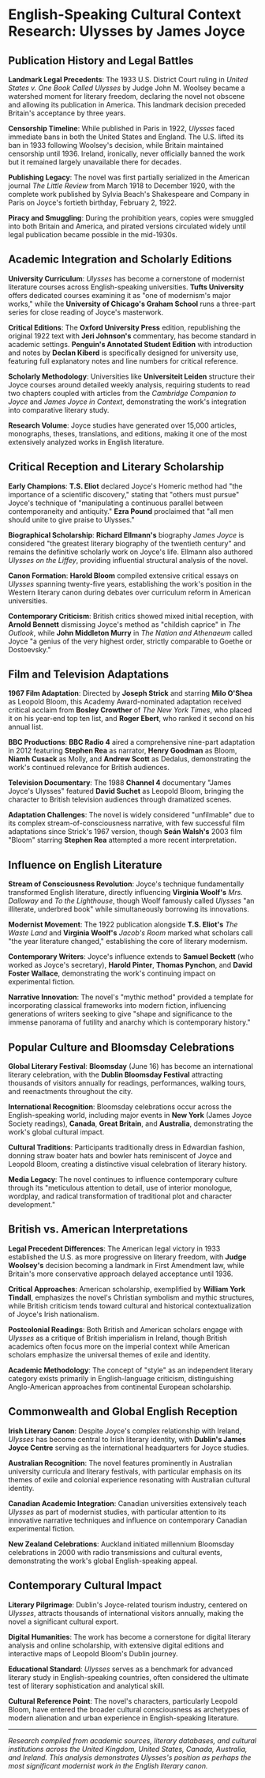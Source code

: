 # English-Speaking Cultural Context Research: Ulysses by James Joyce

## Publication History and Legal Battles

**Landmark Legal Precedents**: The 1933 U.S. District Court ruling in *United States v. One Book Called Ulysses* by Judge John M. Woolsey became a watershed moment for literary freedom, declaring the novel not obscene and allowing its publication in America. This landmark decision preceded Britain's acceptance by three years.

**Censorship Timeline**: While published in Paris in 1922, *Ulysses* faced immediate bans in both the United States and England. The U.S. lifted its ban in 1933 following Woolsey's decision, while Britain maintained censorship until 1936. Ireland, ironically, never officially banned the work but it remained largely unavailable there for decades.

**Publishing Legacy**: The novel was first partially serialized in the American journal *The Little Review* from March 1918 to December 1920, with the complete work published by Sylvia Beach's Shakespeare and Company in Paris on Joyce's fortieth birthday, February 2, 1922.

**Piracy and Smuggling**: During the prohibition years, copies were smuggled into both Britain and America, and pirated versions circulated widely until legal publication became possible in the mid-1930s.

## Academic Integration and Scholarly Editions

**University Curriculum**: *Ulysses* has become a cornerstone of modernist literature courses across English-speaking universities. **Tufts University** offers dedicated courses examining it as "one of modernism's major works," while the **University of Chicago's Graham School** runs a three-part series for close reading of Joyce's masterwork.

**Critical Editions**: The **Oxford University Press** edition, republishing the original 1922 text with **Jeri Johnson's** commentary, has become standard in academic settings. **Penguin's Annotated Student Edition** with introduction and notes by **Declan Kiberd** is specifically designed for university use, featuring full explanatory notes and line numbers for critical reference.

**Scholarly Methodology**: Universities like **Universiteit Leiden** structure their Joyce courses around detailed weekly analysis, requiring students to read two chapters coupled with articles from the *Cambridge Companion to Joyce* and *James Joyce in Context*, demonstrating the work's integration into comparative literary study.

**Research Volume**: Joyce studies have generated over 15,000 articles, monographs, theses, translations, and editions, making it one of the most extensively analyzed works in English literature.

## Critical Reception and Literary Scholarship

**Early Champions**: **T.S. Eliot** declared Joyce's Homeric method had "the importance of a scientific discovery," stating that "others must pursue" Joyce's technique of "manipulating a continuous parallel between contemporaneity and antiquity." **Ezra Pound** proclaimed that "all men should unite to give praise to Ulysses."

**Biographical Scholarship**: **Richard Ellmann's** biography *James Joyce* is considered "the greatest literary biography of the twentieth century" and remains the definitive scholarly work on Joyce's life. Ellmann also authored *Ulysses on the Liffey*, providing influential structural analysis of the novel.

**Canon Formation**: **Harold Bloom** compiled extensive critical essays on *Ulysses* spanning twenty-five years, establishing the work's position in the Western literary canon during debates over curriculum reform in American universities.

**Contemporary Criticism**: British critics showed mixed initial reception, with **Arnold Bennett** dismissing Joyce's method as "childish caprice" in *The Outlook*, while **John Middleton Murry** in *The Nation and Athenaeum* called Joyce "a genius of the very highest order, strictly comparable to Goethe or Dostoevsky."

## Film and Television Adaptations

**1967 Film Adaptation**: Directed by **Joseph Strick** and starring **Milo O'Shea** as Leopold Bloom, this Academy Award-nominated adaptation received critical acclaim from **Bosley Crowther** of *The New York Times*, who placed it on his year-end top ten list, and **Roger Ebert**, who ranked it second on his annual list.

**BBC Productions**: **BBC Radio 4** aired a comprehensive nine-part adaptation in 2012 featuring **Stephen Rea** as narrator, **Henry Goodman** as Bloom, **Niamh Cusack** as Molly, and **Andrew Scott** as Dedalus, demonstrating the work's continued relevance for British audiences.

**Television Documentary**: The 1988 **Channel 4** documentary "James Joyce's Ulysses" featured **David Suchet** as Leopold Bloom, bringing the character to British television audiences through dramatized scenes.

**Adaptation Challenges**: The novel is widely considered "unfilmable" due to its complex stream-of-consciousness narrative, with few successful film adaptations since Strick's 1967 version, though **Seán Walsh's** 2003 film "Bloom" starring **Stephen Rea** attempted a more recent interpretation.

## Influence on English Literature

**Stream of Consciousness Revolution**: Joyce's technique fundamentally transformed English literature, directly influencing **Virginia Woolf's** *Mrs. Dalloway* and *To the Lighthouse*, though Woolf famously called *Ulysses* "an illiterate, underbred book" while simultaneously borrowing its innovations.

**Modernist Movement**: The 1922 publication alongside **T.S. Eliot's** *The Waste Land* and **Virginia Woolf's** *Jacob's Room* marked what scholars call "the year literature changed," establishing the core of literary modernism.

**Contemporary Writers**: Joyce's influence extends to **Samuel Beckett** (who worked as Joyce's secretary), **Harold Pinter**, **Thomas Pynchon**, and **David Foster Wallace**, demonstrating the work's continuing impact on experimental fiction.

**Narrative Innovation**: The novel's "mythic method" provided a template for incorporating classical frameworks into modern fiction, influencing generations of writers seeking to give "shape and significance to the immense panorama of futility and anarchy which is contemporary history."

## Popular Culture and Bloomsday Celebrations

**Global Literary Festival**: **Bloomsday** (June 16) has become an international literary celebration, with the **Dublin Bloomsday Festival** attracting thousands of visitors annually for readings, performances, walking tours, and reenactments throughout the city.

**International Recognition**: Bloomsday celebrations occur across the English-speaking world, including major events in **New York** (James Joyce Society readings), **Canada**, **Great Britain**, and **Australia**, demonstrating the work's global cultural impact.

**Cultural Traditions**: Participants traditionally dress in Edwardian fashion, donning straw boater hats and bowler hats reminiscent of Joyce and Leopold Bloom, creating a distinctive visual celebration of literary history.

**Media Legacy**: The novel continues to influence contemporary culture through its "meticulous attention to detail, use of interior monologue, wordplay, and radical transformation of traditional plot and character development."

## British vs. American Interpretations

**Legal Precedent Differences**: The American legal victory in 1933 established the U.S. as more progressive on literary freedom, with **Judge Woolsey's** decision becoming a landmark in First Amendment law, while Britain's more conservative approach delayed acceptance until 1936.

**Critical Approaches**: American scholarship, exemplified by **William York Tindall**, emphasizes the novel's Christian symbolism and mythic structures, while British criticism tends toward cultural and historical contextualization of Joyce's Irish nationalism.

**Postcolonial Readings**: Both British and American scholars engage with *Ulysses* as a critique of British imperialism in Ireland, though British academics often focus more on the imperial context while American scholars emphasize the universal themes of exile and identity.

**Academic Methodology**: The concept of "style" as an independent literary category exists primarily in English-language criticism, distinguishing Anglo-American approaches from continental European scholarship.

## Commonwealth and Global English Reception

**Irish Literary Canon**: Despite Joyce's complex relationship with Ireland, *Ulysses* has become central to Irish literary identity, with **Dublin's James Joyce Centre** serving as the international headquarters for Joyce studies.

**Australian Recognition**: The novel features prominently in Australian university curricula and literary festivals, with particular emphasis on its themes of exile and colonial experience resonating with Australian cultural identity.

**Canadian Academic Integration**: Canadian universities extensively teach *Ulysses* as part of modernist studies, with particular attention to its innovative narrative techniques and influence on contemporary Canadian experimental fiction.

**New Zealand Celebrations**: Auckland initiated millennium Bloomsday celebrations in 2000 with radio transmissions and cultural events, demonstrating the work's global English-speaking appeal.

## Contemporary Cultural Impact

**Literary Pilgrimage**: Dublin's Joyce-related tourism industry, centered on *Ulysses*, attracts thousands of international visitors annually, making the novel a significant cultural export.

**Digital Humanities**: The work has become a cornerstone for digital literary analysis and online scholarship, with extensive digital editions and interactive maps of Leopold Bloom's Dublin journey.

**Educational Standard**: *Ulysses* serves as a benchmark for advanced literary study in English-speaking countries, often considered the ultimate test of literary sophistication and analytical skill.

**Cultural Reference Point**: The novel's characters, particularly Leopold Bloom, have entered the broader cultural consciousness as archetypes of modern alienation and urban experience in English-speaking literature.

---

*Research compiled from academic sources, literary databases, and cultural institutions across the United Kingdom, United States, Canada, Australia, and Ireland. This analysis demonstrates Ulysses's position as perhaps the most significant modernist work in the English literary canon.*